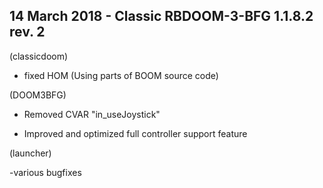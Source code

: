 ## 14 March 2018 - Classic RBDOOM-3-BFG 1.1.8.2 rev. 2 


(classicdoom)

- fixed HOM (Using parts of BOOM source code)

(DOOM3BFG)

- Removed CVAR "in_useJoystick"

- Improved and optimized full controller support feature

(launcher)

-various bugfixes
